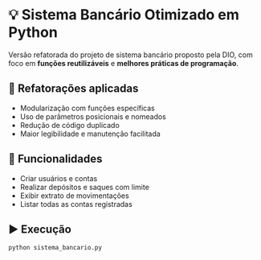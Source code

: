 # 💡 Sistema Bancário Otimizado em Python

Versão refatorada do projeto de sistema bancário proposto pela DIO, com foco em **funções reutilizáveis** e **melhores práticas de programação**.

## 🔧 Refatorações aplicadas

- Modularização com funções específicas
- Uso de parâmetros posicionais e nomeados
- Redução de código duplicado
- Maior legibilidade e manutenção facilitada

## 🚀 Funcionalidades

- Criar usuários e contas
- Realizar depósitos e saques com limite
- Exibir extrato de movimentações
- Listar todas as contas registradas

## ▶️ Execução

```bash
python sistema_bancario.py


